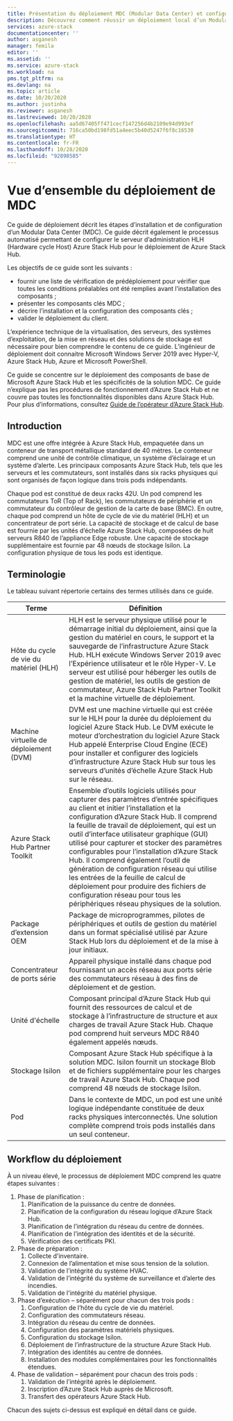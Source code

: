 ```yaml
---
title: Présentation du déploiement MDC (Modular Data Center) et configuration du serveur d’administration de l’hôte de cycle de vie du matériel (HLH) Azure Stack Hub | Microsoft Docs
description: Découvrez comment réussir un déploiement local d’un Modular Data Center, de la planification au post-déploiement.
services: azure-stack
documentationcenter: ''
author: asganesh
manager: femila
editor: ''
ms.assetid: ''
ms.service: azure-stack
ms.workload: na
pms.tgt_pltfrm: na
ms.devlang: na
ms.topic: article
ms.date: 10/20/2020
ms.author: justinha
ms.reviewer: asganesh
ms.lastreviewed: 10/20/2020
ms.openlocfilehash: aa5d67405ff471cecf147256d4b2109e94d993ef
ms.sourcegitcommit: 716ca50bd198fd51a4eec5b40d5247f6f8c16530
ms.translationtype: HT
ms.contentlocale: fr-FR
ms.lasthandoff: 10/28/2020
ms.locfileid: "92898585"
---
```

# <a name="mdc-deployment-overview"></a>Vue d’ensemble du déploiement de MDC

Ce guide de déploiement décrit les étapes d’installation et de configuration d’un Modular Data Center (MDC). Ce guide décrit également le processus automatisé permettant de configurer le serveur d’administration HLH (Hardware cycle Host) Azure Stack Hub pour le déploiement de Azure Stack Hub.

Les objectifs de ce guide sont les suivants :

- fournir une liste de vérification de prédéploiement pour vérifier que toutes les conditions préalables ont été remplies avant l’installation des composants ;
- présenter les composants clés MDC ;
- décrire l’installation et la configuration des composants clés ;
- valider le déploiement du client.

L’expérience technique de la virtualisation, des serveurs, des systèmes d’exploitation, de la mise en réseau et des solutions de stockage est nécessaire pour bien comprendre le contenu de ce guide. L’ingénieur de déploiement doit connaitre Microsoft Windows Server 2019 avec Hyper-V, Azure Stack Hub, Azure et Microsoft PowerShell.

Ce guide se concentre sur le déploiement des composants de base de Microsoft Azure Stack Hub et les spécificités de la solution MDC. Ce guide n’explique pas les procédures de fonctionnement d’Azure Stack Hub et ne couvre pas toutes les fonctionnalités disponibles dans Azure Stack Hub. Pour plus d’informations, consultez [Guide de l’opérateur d’Azure Stack Hub](https://docs.microsoft.com/azure-stack/operator/).

## <a name="introduction"></a>Introduction

MDC est une offre intégrée à Azure Stack Hub, empaquetée dans un conteneur de transport métallique standard de 40 mètres. Le conteneur comprend une unité de contrôle climatique, un système d’éclairage et un système d’alerte. Les principaux composants Azure Stack Hub, tels que les serveurs et les commutateurs, sont installés dans six racks physiques qui sont organisés de façon logique dans trois pods indépendants.

Chaque pod est constitué de deux racks 42U. Un pod comprend les commutateurs ToR (Top of Rack), les commutateurs de périphérie et un commutateur du contrôleur de gestion de la carte de base (BMC). En outre, chaque pod comprend un hôte de cycle de vie du matériel (HLH) et un concentrateur de port série. La capacité de stockage et de calcul de base est fournie par les unités d’échelle Azure Stack Hub, composées de huit serveurs R840 de l’appliance Edge robuste. Une capacité de stockage supplémentaire est fournie par 48 nœuds de stockage Isilon. La configuration physique de tous les pods est identique.

## <a name="terminology"></a>Terminologie

Le tableau suivant répertorie certains des termes utilisés dans ce guide.

|Terme    |Définition |
|-------|-----------|
|Hôte du cycle de vie du matériel (HLH)|    HLH est le serveur physique utilisé pour le démarrage initial du déploiement, ainsi que la gestion du matériel en cours, le support et la sauvegarde de l’infrastructure Azure Stack Hub. HLH exécute Windows Server 2019 avec l’Expérience utilisateur et le rôle Hyper-V. Le serveur est utilisé pour héberger les outils de gestion de matériel, les outils de gestion de commutateur, Azure Stack Hub Partner Toolkit et la machine virtuelle de déploiement. |
|Machine virtuelle de déploiement (DVM)|    DVM est une machine virtuelle qui est créée sur le HLH pour la durée du déploiement du logiciel Azure Stack Hub. Le DVM exécute le moteur d’orchestration du logiciel Azure Stack Hub appelé Enterprise Cloud Engine (ECE) pour installer et configurer des logiciels d’infrastructure Azure Stack Hub sur tous les serveurs d’unités d’échelle Azure Stack Hub sur le réseau.|
|Azure Stack Hub Partner Toolkit|    Ensemble d’outils logiciels utilisés pour capturer des paramètres d’entrée spécifiques au client et initier l’installation et la configuration d’Azure Stack Hub. Il comprend la feuille de travail de déploiement, qui est un outil d’interface utilisateur graphique (GUI) utilisé pour capturer et stocker des paramètres configurables pour l’installation d’Azure Stack Hub. Il comprend également l’outil de génération de configuration réseau qui utilise les entrées de la feuille de calcul de déploiement pour produire des fichiers de configuration réseau pour tous les périphériques réseau physiques de la solution.|
|Package d’extension OEM    |Package de microprogrammes, pilotes de périphériques et outils de gestion du matériel dans un format spécialisé utilisé par Azure Stack Hub lors du déploiement et de la mise à jour initiaux.|
|Concentrateur de ports série    |Appareil physique installé dans chaque pod fournissant un accès réseau aux ports série des commutateurs réseau à des fins de déploiement et de gestion.|
|Unité d'échelle    |Composant principal d’Azure Stack Hub qui fournit des ressources de calcul et de stockage à l’infrastructure de structure et aux charges de travail Azure Stack Hub. Chaque pod comprend huit serveurs MDC R840 également appelés nœuds.|
|Stockage Isilon |    Composant Azure Stack Hub spécifique à la solution MDC. Isilon fournit un stockage Blob et de fichiers supplémentaire pour les charges de travail Azure Stack Hub. Chaque pod comprend 48 nœuds de stockage Isilon.|
|Pod    |Dans le contexte de MDC, un pod est une unité logique indépendante constituée de deux racks physiques interconnectés. Une solution complète comprend trois pods installés dans un seul conteneur.|

## <a name="deployment-workflow"></a>Workflow du déploiement

À un niveau élevé, le processus de déploiement MDC comprend les quatre étapes suivantes :

1. Phase de planification :
   1. Planification de la puissance du centre de données.
   1. Planification de la configuration du réseau logique d’Azure Stack Hub.
   1. Planification de l’intégration du réseau du centre de données.
   1. Planification de l’intégration des identités et de la sécurité.
   1. Vérification des certificats PKI.
1. Phase de préparation :
   1. Collecte d'inventaire.
   1. Connexion de l’alimentation et mise sous tension de la solution.
   1. Validation de l’intégrité du système HVAC.
   1. Validation de l’intégrité du système de surveillance et d’alerte des incendies.
   1. Validation de l'intégrité du matériel physique.
1. Phase d’exécution – séparément pour chacun des trois pods :
   1. Configuration de l’hôte du cycle de vie du matériel.
   1. Configuration des commutateurs réseau.
   1. Intégration du réseau du centre de données.
   1. Configuration des paramètres matériels physiques.
   1. Configuration du stockage Isilon.
   1. Déploiement de l’infrastructure de la structure Azure Stack Hub.
   1. Intégration des identités au centre de données.
   1. Installation des modules complémentaires pour les fonctionnalités étendues.
1. Phase de validation – séparément pour chacun des trois pods :
   1. Validation de l’intégrité après le déploiement.
   1. Inscription d’Azure Stack Hub auprès de Microsoft.
   1. Transfert des opérateurs Azure Stack Hub.
  
Chacun des sujets ci-dessus est expliqué en détail dans ce guide.
